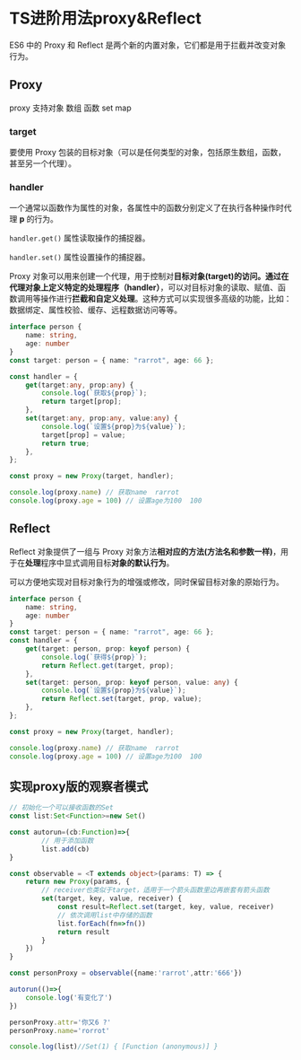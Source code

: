 # TS进阶用法proxy&Reflect

ES6 中的 Proxy 和 Reflect 是两个新的内置对象，它们都是用于拦截并改变对象行为。



## Proxy

proxy 支持对象 数组 函数 set map



### target

要使用 Proxy 包装的目标对象（可以是任何类型的对象，包括原生数组，函数，甚至另一个代理）。



### handler

一个通常以函数作为属性的对象，各属性中的函数分别定义了在执行各种操作时代理 **p** 的行为。

`handler.get()` 属性读取操作的捕捉器。

`handler.set()` 属性设置操作的捕捉器。



Proxy 对象可以用来创建一个代理，用于控制对**目标对象(target)**的访问。通过在代理对象上定义**特定的处理程序（handler）**，可以对目标对象的读取、赋值、函数调用等操作进行**拦截和自定义处理**。这种方式可以实现很多高级的功能，比如：数据绑定、属性校验、缓存、远程数据访问等等。

```typescript
interface person {
    name: string,
    age: number
}
const target: person = { name: "rarrot", age: 66 };

const handler = {
    get(target:any, prop:any) {
        console.log(`获取${prop}`);
        return target[prop];
    },
    set(target:any, prop:any, value:any) {
        console.log(`设置${prop}为${value}`);
        target[prop] = value;
        return true;
    },
};

const proxy = new Proxy(target, handler);

console.log(proxy.name) // 获取name  rarrot
console.log(proxy.age = 100) // 设置age为100  100
```





## Reflect

Reflect 对象提供了一组与 Proxy 对象方法**相对应的方法(方法名和参数一样)**，用于在**处理**程序中显式调用目标**对象的默认行为**。

可以方便地实现对目标对象行为的增强或修改，同时保留目标对象的原始行为。

```typescript
interface person {
    name: string,
    age: number
}
const target: person = { name: "rarrot", age: 66 };
const handler = {
    get(target: person, prop: keyof person) {
        console.log(`获得${prop}`);
        return Reflect.get(target, prop);
    },
    set(target: person, prop: keyof person, value: any) {
        console.log(`设置${prop}为${value}`);
        return Reflect.set(target, prop, value);
    },
};

const proxy = new Proxy(target, handler);

console.log(proxy.name) // 获取name  rarrot
console.log(proxy.age = 100) // 设置age为100  100
```





## 实现proxy版的观察者模式

```typescript
// 初始化一个可以接收函数的Set
const list:Set<Function>=new Set()

const autorun=(cb:Function)=>{
        // 用于添加函数
        list.add(cb)
}

const observable = <T extends object>(params: T) => {
    return new Proxy(params, {
        // receiver也类似于target，适用于一个箭头函数里边再嵌套有箭头函数
        set(target, key, value, receiver) {
            const result=Reflect.set(target, key, value, receiver)
            // 依次调用list中存储的函数
            list.forEach(fn=>fn())
            return result 
        }
    })
}

const personProxy = observable({name:'rarrot',attr:'666'})

autorun(()=>{
    console.log('有变化了')
})

personProxy.attr='你又6 ?'
personProxy.name='rorrot'

console.log(list)//Set(1) { [Function (anonymous)] }
```

